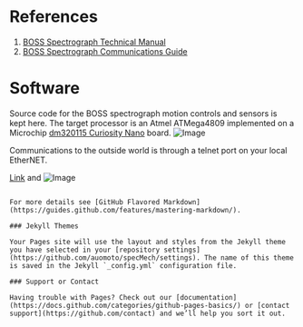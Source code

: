 # References
1. [BOSS Spectrograph Technical Manual](https://docs.google.com/document/d/11UHDSXXC8-JnVtt-BcFyOa2BDeodfezanSv0PJa2Pw8/edit?usp=sharing)
2. [BOSS Spectrograph Communications Guide](https://docs.google.com/document/d/16dir_fut0HBtZR5ReOcYNGfNxy1jjHzGRPkaTaeYjt8/edit?usp=sharing)

# Software
Source code for the BOSS spectrograph motion controls and sensors is kept here. The target processor is an Atmel ATMega4809 implemented on a Microchip [dm320115 Curiosity Nano](https://www.microchip.com/DevelopmentTools/ProductDetails/dm320115#additional-summary) board.
![Image](https://drive.google.com/file/d/1KG84_lifc2fxB2G1NmJTxBuCDDN4mmzK/view?usp=sharing)

Communications to the outside world is through a telnet port on your local EtherNET.



[Link](url) and ![Image](src)
```

For more details see [GitHub Flavored Markdown](https://guides.github.com/features/mastering-markdown/).

### Jekyll Themes

Your Pages site will use the layout and styles from the Jekyll theme you have selected in your [repository settings](https://github.com/auomoto/specMech/settings). The name of this theme is saved in the Jekyll `_config.yml` configuration file.

### Support or Contact

Having trouble with Pages? Check out our [documentation](https://docs.github.com/categories/github-pages-basics/) or [contact support](https://github.com/contact) and we’ll help you sort it out.
